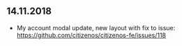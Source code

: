 ## 14.11.2018

* My account modal update, new layout with fix to issue: https://github.com/citizenos/citizenos-fe/issues/118